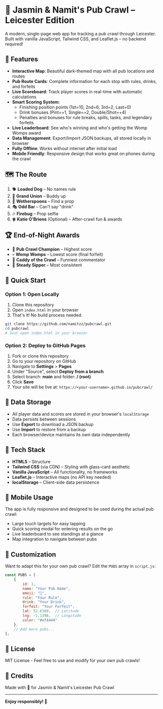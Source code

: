 # 🍻 Jasmin & Namit's Pub Crawl – Leicester Edition

A modern, single-page web app for tracking a pub crawl through Leicester. Built with vanilla JavaScript, Tailwind CSS, and Leaflet.js – no backend required!

## 🎯 Features

- **Interactive Map**: Beautiful dark-themed map with all pub locations and routes
- **Pub Route Cards**: Complete information for each stop with rules, drinks, and forfeits
- **Live Scoreboard**: Track player scores in real-time with automatic calculations
- **Smart Scoring System**: 
  - Finishing position points (1st=10, 2nd=6, 3rd=2, Last=0)
  - Drink bonuses (Pint=+1, Single=+2, Double/Shot=+4)
  - Penalties and bonuses for rule breaks, spills, tasks, and legendary forfeits
- **Live Leaderboard**: See who's winning and who's getting the Womp Womps award
- **Data Management**: Export/Import JSON backups, all stored locally in browser
- **Fully Offline**: Works without internet after initial load
- **Mobile Friendly**: Responsive design that works great on phones during the crawl

## 🗺️ The Route

1. 🐕 **Loaded Dog** – No names rule
2. 🚂 **Grand Union** – Buddy up
3. 🍺 **Wetherspoons** – Find a prop
4. 🎭 **Odd Bar** – Can't say "drink"
5. 🔥 **Firebug** – Prop selfie
6. 🍀 **Katie O'Briens** (Optional) – After-crawl fun & awards

## 🏆 End-of-Night Awards

- 👑 **Pub Crawl Champion** – Highest score
- 💀 **Womp Womps** – Lowest score (final forfeit)
- 🎤 **Caddy of the Crawl** – Funniest commentator
- 🦆 **Steady Sipper** – Most consistent

## 🚀 Quick Start

### Option 1: Open Locally

1. Clone this repository
2. Open `index.html` in your browser
3. That's it! No build process needed.

```bash
git clone https://github.com/namitzz/pubcrawl.git
cd pubcrawl
# Just open index.html in your browser
```

### Option 2: Deploy to GitHub Pages

1. Fork or clone this repository
2. Go to your repository on GitHub
3. Navigate to **Settings** > **Pages**
4. Under "Source", select **Deploy from a branch**
5. Select branch: **main** and folder: **/ (root)**
6. Click **Save**
7. Your site will be live at: `https://<your-username>.github.io/pubcrawl/`

## 💾 Data Storage

- All player data and scores are stored in your browser's `localStorage`
- Data persists between sessions
- Use **Export** to download a JSON backup
- Use **Import** to restore from a backup
- Each browser/device maintains its own data independently

## 🎨 Tech Stack

- **HTML5** – Structure
- **Tailwind CSS** (via CDN) – Styling with glass-card aesthetic
- **Vanilla JavaScript** – All functionality, no frameworks
- **Leaflet.js** – Interactive maps (no API key needed)
- **localStorage** – Client-side data persistence

## 📱 Mobile Usage

The app is fully responsive and designed to be used during the actual pub crawl:

- Large touch targets for easy tapping
- Quick scoring modal for entering results on the go
- Live leaderboard to see standings at a glance
- Map integration to navigate between pubs

## 🔧 Customization

Want to adapt this for your own pub crawl? Edit the `PUBS` array in `script.js`:

```javascript
const PUBS = [
    {
        id: 1,
        name: "Your Pub Name",
        emoji: "🍺",
        rule: "Your Rule",
        drink: "Your Drink",
        forfeit: "Your Forfeit",
        lat: 52.6369,  // Latitude
        lng: -1.1398,  // Longitude
        color: "#ef4444"
    },
    // Add more pubs...
];
```

## 📄 License

MIT License - Feel free to use and modify for your own pub crawls!

## 🙏 Credits

Made with 💜 for Jasmin & Namit's Leicester Pub Crawl

---

**Enjoy responsibly! 🍻**